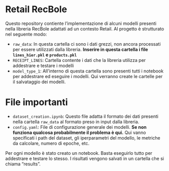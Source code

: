 # Retail RecBole

Questo repository contiente l’implementazione di alcuni modelli presenti
nella libreria RecBole adattati ad un contesto Retail. Al progetto è
strutturato nel seguente modo:

- `raw_data`: In questa cartella ci sono i dati grezzi, non ancora
  processati per essere utilizzati dalla libreria. **Inserire in questa
  cartella i file `lines_hier.pkl` e `products.pkl`**
- `RECEIPT_LINES`: Cartella contente i dati che la libreria utilizza per
  addestrare e testare i modelli
- `model_type_1`: All’interno di questa cartella sono presenti tutti i
  notebook per addestrare ed eseguire i modelli. Qui verranno create le
  cartelle per il salvataggio dei modelli.

# File importanti

- `dataset_creation.ipynb`: Questo file adatta il formato dei dati
  presenti nella cartella `raw_data` al formato preso in input dalla
  libreria.
- `config.yaml`: File di configurazione generale dei modelli. **Se non
  funziona qualcosa probabilmente il problema è qui.** Qui vanno
  specificati i path del dataset, gli iperparametri del modello, le
  metriche da calcolare, numero di epoche, etc.

Per ogni modello è stato creato un notebook. Basta eseguirlo tutto per
addestrare e testare lo stesso. I risultati vengono salvati in un
cartella che si chiama “results”.
